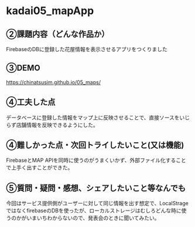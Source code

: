 # kadai05_mapApp

## ②課題内容（どんな作品か）

FirebaseのDBに登録した花屋情報を表示させるアプリをつくりました

## ③DEMO

https://chinatsusim.github.io/05_maps/

## ④工夫した点

データベースに登録した情報をマップ上に反映させることで、直接ソースをいじらず店舗情報を反映できるようにした。

## ④難しかった点・次回トライしたいこと(又は機能)

FirebaseとMAP APIを同時に使うのがうまくいかず、外部ファイル化することで上手く出すことができた。

## ⑤質問・疑問・感想、シェアしたいこと等なんでも

今回はサービス提供側がユーザーに対して同じ情報を出す想定で、LocalStrageではなくfirebaseのDBを使ったが、ローカルストレージはむしろどんな時に使うのかがいまいちわからないので、発表会のときに聞いてみたい。
